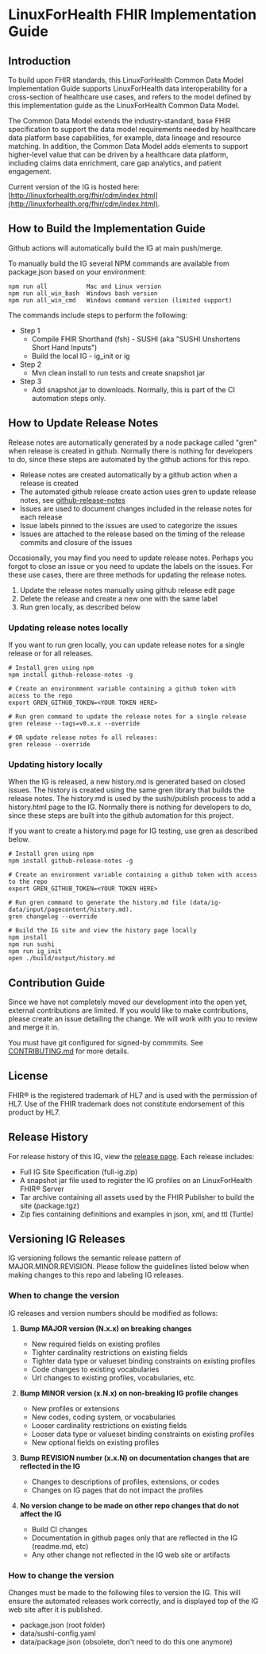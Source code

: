 # LinuxForHealth FHIR Implementation Guide

## Introduction


To build upon FHIR standards, this LinuxForHealth Common Data Model Implementation Guide supports LinuxForHealth data interoperability for a cross-section of healthcare use cases, and refers to the model defined by this implementation guide as the LinuxForHealth Common Data Model.

The Common Data Model extends the industry-standard, base FHIR specification to support the data model requirements needed by healthcare data platform base capabilities, for example, data lineage and resource matching. In addition, the Common Data Model adds elements to support higher-level value that can be driven by a healthcare data platform, including claims data enrichment, care gap analytics, and patient engagement.

Current version of the IG is hosted here:  [http://linuxforhealth.org/fhir/cdm/index.html](http://linuxforhealth.org/fhir/cdm/index.html).

## How to Build the Implementation Guide

  Github actions will automatically build the IG at main push/merge.
  
  To manually build the IG several NPM commands are available from package.json based on your environment:

    npm run all           Mac and Linux version
	npm run all_win_bash  Windows bash version 
	npm run all_win_cmd   Windows command version (limited support)

The commands include steps to perform the following:
* Step 1
    * Compile FHIR Shorthand (fsh) - SUSHI (aka "SUSHI Unshortens Short Hand Inputs")
    * Build the local IG - ig_init or ig
* Step 2
    * Mvn clean install to run tests and create snapshot jar
* Step 3
    * Add snapshot.jar to downloads. Normally, this is part of the CI automation steps only.

## How to Update Release Notes

Release notes are automatically generated by a node package called "gren" when release is created in github.  Normally there is nothing for developers to do, since these steps are automated by the github actions for this repo.

* Release notes are created automatically by a github action when a release is created
* The automated github release create action uses gren to update release notes, see [github-release-notes](https://github-tools.github.io/github-release-notes/concept.html)
* Issues are used to document changes included in the release notes for each release
* Issue labels pinned to the issues are used to categorize the issues
* Issues are attached to the release based on the timing of the release commits and closure of the issues

Occasionally, you may find you need to update release notes.  Perhaps you forgot to close an issue or you need to update the labels on the issues. For these use cases, there are three methods for updating the release notes.

1. Update the release notes manually using github release edit page
2. Delete the release and create a new one with the same label
3. Run gren locally, as described below
   
### Updating release notes locally
If you want to run gren locally, you can update release notes for a single release or for all releases.  

```console
# Install gren using npm
npm install github-release-notes -g

# Create an environmment variable containing a github token with access to the repo
export GREN_GITHUB_TOKEN=<YOUR TOKEN HERE>

# Run gren command to update the release notes for a single release
gren release --tags=v0.x.x --override

# OR update release notes fo all releases:
gren release --override
```

### Updating history locally
When the IG is released, a new history.md is generated based on closed issues.  The history is created using the same gren library that builds the release notes. The history.md is used by the sushi/publish process to add a history.html page to the IG. Normally there is nothing for developers to do, since these steps are built into the github automation for this project.

If you want to create a history.md page for IG testing, use gren as described below.

```console
# Install gren using npm
npm install github-release-notes -g

# Create an environment variable containing a github token with access to the repo
export GREN_GITHUB_TOKEN=<YOUR TOKEN HERE>

# Run gren command to generate the history.md file (data/ig-data/input/pagecontent/history.md).
gren changelog --override

# Build the IG site and view the history page locally
npm install
npm run sushi
npm run ig_init
open ./build/output/history.md
```

## Contribution Guide

Since we have not completely moved our development into the open yet, external contributions are limited. If you would like to make contributions, please create an issue detailing the change. We will work with you to review and merge it in.

You must have git configured for signed-by commmits.  See [CONTRIBUTING.md](CONTRIBUTING.md) for more details.

## License

FHIR® is the registered trademark of HL7 and is used with the permission of HL7. Use of the FHIR trademark does not constitute endorsement of this product by HL7.

## Release History

For release history of this IG, view the [release page](https://github.com/LinuxForHealth/alvearie-fhir-ig/releases). Each release includes:

- Full IG Site Specification (full-ig.zip)
- A snapshot jar file used to register the IG profiles on an LinuxForHealth FHIR® Server
- Tar archive containing all assets used by the FHIR Publisher to build the site (package.tgz)
- Zip fies containing definitions and examples in json, xml, and ttl (Turtle)

## Versioning IG Releases

IG versioning follows the semantic release pattern of MAJOR.MINOR.REVISION.  Please follow the guidelines listed below when making changes to this repo and labeling IG releases.

### When to change the version

IG releases and version numbers should be modified as follows:

1. **Bump MAJOR version (N.x.x) on breaking changes**
    - New required fields on existing profiles
    - Tighter cardinality restrictions on existing fields
    - Tighter data type or valueset binding constraints on existing profiles
    - Code changes to existing vocabularies
    - Url changes to existing profiles, vocabularies, etc.

2. **Bump MINOR version (x.N.x) on non-breaking IG profile changes**
    - New profiles or extensions
    - New codes, coding system, or vocabularies
    - Looser cardinality restrictions on existing fields
    - Looser data type or valueset binding constraints on existing profiles
    - New optional fields on existing profiles
  
3. **Bump REVISION number (x.x.N) on documentation changes that are reflected in the IG**
    - Changes to descriptions of profiles, extensions, or codes
    - Changes on IG pages that do not impact the profiles
  
4. **No version change to be made on other repo changes that do not affect the IG**
    - Build CI changes
    - Documentation in github pages only that are reflected in the IG (readme.md, etc)
    - Any other change not reflected in the IG web site or artifacts

### How to change the version
Changes must be made to the following files to version the IG. This will ensure the automated releases work correctly, and is displayed top of the IG web site after it is published.

- package.json (root folder)
- data/sushi-config.yaml
- data/package.json (obsolete, don't need to do this one anymore)
